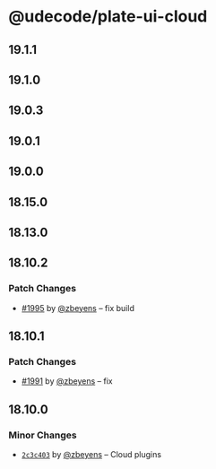 # @udecode/plate-ui-cloud

## 19.1.1

## 19.1.0

## 19.0.3

## 19.0.1

## 19.0.0

## 18.15.0

## 18.13.0

## 18.10.2

### Patch Changes

- [#1995](https://github.com/udecode/plate/pull/1995) by [@zbeyens](https://github.com/zbeyens) – fix build

## 18.10.1

### Patch Changes

- [#1991](https://github.com/udecode/plate/pull/1991) by [@zbeyens](https://github.com/zbeyens) – fix

## 18.10.0

### Minor Changes

- [`2c3c403`](https://github.com/udecode/plate/commit/2c3c403bfab1063d590bb9d2476ba308f8390a44) by [@zbeyens](https://github.com/zbeyens) – Cloud plugins
